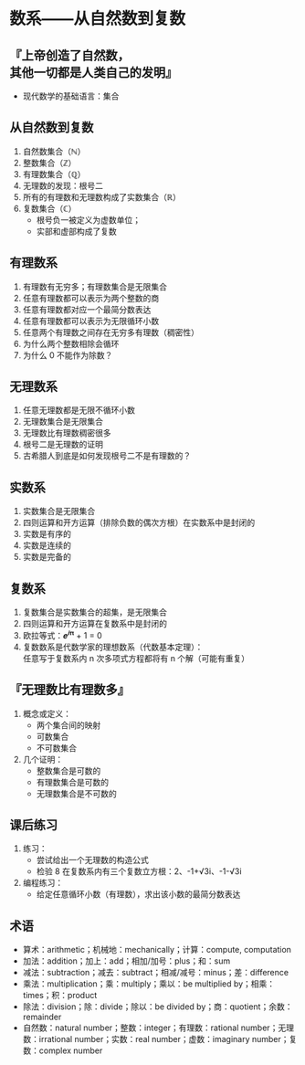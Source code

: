 # 数系——从自然数到复数

		
## 『上帝创造了自然数，</br>其他一切都是人类自己的发明』

- 现代数学的基础语言：集合

		
## 从自然数到复数

1. 自然数集合（ℕ）
1. 整数集合（ℤ）
1. 有理数集合（ℚ）
1. 无理数的发现：根号二
1. 所有的有理数和无理数构成了实数集合（ℝ）
1. 复数集合（ℂ）
   - 根号负一被定义为虚数单位；
   - 实部和虚部构成了复数

		
## 有理数系

1. 有理数有无穷多；有理数集合是无限集合
1. 任意有理数都可以表示为两个整数的商
1. 任意有理数都对应一个最简分数表达
1. 任意有理数都可以表示为无限循环小数
1. 任意两个有理数之间存在无穷多有理数（稠密性）
1. 为什么两个整数相除会循环
1. 为什么 0 不能作为除数？

		
## 无理数系

1. 任意无理数都是无限不循环小数
1. 无理数集合是无限集合
1. 无理数比有理数稠密很多
1. 根号二是无理数的证明
1. 古希腊人到底是如何发现根号二不是有理数的？

		
## 实数系

1. 实数集合是无限集合
1. 四则运算和开方运算（排除负数的偶次方根）在实数系中是封闭的
1. 实数是有序的
1. 实数是连续的
1. 实数是完备的

		
## 复数系

1. 复数集合是实数集合的超集，是无限集合
1. 四则运算和开方运算在复数系中是封闭的
1. 欧拉等式：𝒆<sup>𝒊𝛑</sup> + 1 = 0
1. 复数数系是代数学家的理想数系（代数基本定理）：  
任意写于复数系内 n 次多项式方程都将有 n 个解（可能有重复）

		
## 『无理数比有理数多』

1. 概念或定义：
   - 两个集合间的映射
   - 可数集合
   - 不可数集合
1. 几个证明：
   - 整数集合是可数的
   - 有理数集合是可数的
   - 无理数集合是不可数的

		
## 课后练习

1. 练习：
   - 尝试给出一个无理数的构造公式
   - 检验 8 在复数系内有三个复数立方根：2、-1+√3i、-1-√3i
1. 编程练习：
   - 给定任意循环小数（有理数），求出该小数的最简分数表达

		
## 术语

- 算术：arithmetic；机械地：mechanically；计算：compute, computation
- 加法：addition；加上：add；相加/加号：plus；和：sum
- 减法：subtraction；减去：subtract；相减/减号：minus；差：difference
- 乘法：multiplication；乘：multiply；乘以：be multiplied by；相乘：times；积：product
- 除法：division；除：divide；除以：be divided by；商：quotient；余数：remainder
- 自然数：natural number；整数：integer；有理数：rational number；无理数：irrational number；实数：real number；虚数：imaginary number；复数：complex number

